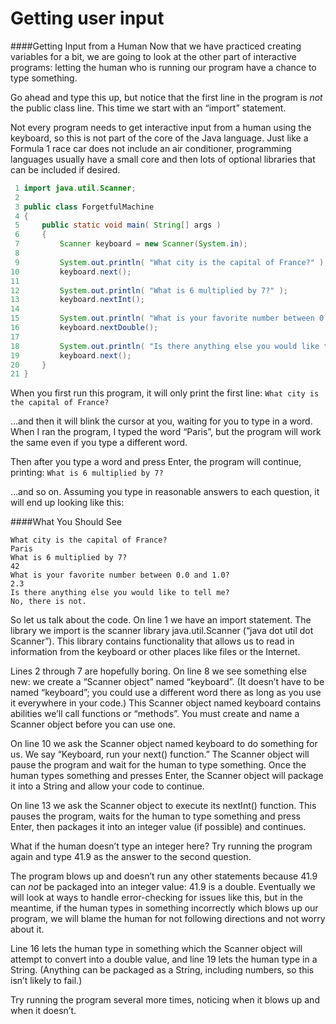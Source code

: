 # Getting user input
<!--this is a comment-->
####Getting Input from a Human
Now that we have practiced creating variables for a bit, we are going to look at the other part of interactive programs: letting the human who is running our program have a chance to type something.

Go ahead and type this up, but notice that the first line in the program is <em>not</em> the public class line. This time we start with an &ldquo;import&rdquo; statement.

Not every program needs to get interactive input from a human using the keyboard, so this is not part of the core of the Java language. Just like a Formula 1 race car does not include an air conditioner, programming languages usually have a small core and then lots of optional libraries that can be included if desired.

```java
 1 import java.util.Scanner;
 2 
 3 public class ForgetfulMachine
 4 {
 5     public static void main( String[] args )
 6     {
 7         Scanner keyboard = new Scanner(System.in);
 8 
 9         System.out.println( "What city is the capital of France?" );
10         keyboard.next();
11 
12         System.out.println( "What is 6 multiplied by 7?" );
13         keyboard.nextInt();
14 
15         System.out.println( "What is your favorite number between 0.0 and 1.0?" );
16         keyboard.nextDouble();
17 
18         System.out.println( "Is there anything else you would like to tell me?" );
19         keyboard.next();
20     }
21 }
```

When you first run this program, it will only print the first line:
```What city is the capital of France?```

&hellip;and then it will blink the cursor at you, waiting for you to type in a word. When I ran the program, I typed the word &ldquo;Paris&rdquo;, but the program will work the same even if you type a different word.

Then after you type a word and press Enter, the program will continue, printing:
```What is 6 multiplied by 7?```

&hellip;and so on. Assuming you type in reasonable answers to each question, it will end up looking like this:

####What You Should See
```
What city is the capital of France?
Paris
What is 6 multiplied by 7?
42
What is your favorite number between 0.0 and 1.0?
2.3
Is there anything else you would like to tell me?
No, there is not.
```

So let us talk about the code. On line 1 we have an import statement. The library we import is the scanner library java.util.Scanner (&ldquo;java dot util dot Scanner&rdquo;). This library contains functionality that allows us to read in information from the keyboard or other places like files or the Internet.

Lines 2 through 7 are hopefully boring. On line 8 we see something else new: we create a &ldquo;Scanner object&rdquo; named &ldquo;keyboard&rdquo;. (It doesn&rsquo;t have to be named &ldquo;keyboard&rdquo;; you could use a different word there as long as you use it everywhere in your code.) This Scanner object named keyboard contains abilities we&rsquo;ll call functions or &ldquo;methods&rdquo;. You must create and name a Scanner object before you can use one.

On line 10 we ask the Scanner object named keyboard to do something for us. We say &ldquo;Keyboard, run your next() function.&rdquo; The Scanner object will pause the program and wait for the human to type something. Once the human types something and presses Enter, the Scanner object will package it into a String and allow your code to continue.

On line 13 we ask the Scanner object to execute its nextInt() function. This pauses the program, waits for the human to type something and press Enter, then packages it into an integer value (if possible) and continues.

What if the human doesn&rsquo;t type an integer here? Try running the program again and type 41.9 as the answer to the second question.

The program blows up and doesn&rsquo;t run any other statements because 41.9 can <em>not</em> be packaged into an integer value: 41.9 is a double. Eventually we will look at ways to handle error-checking for issues like this, but in the meantime, if the human types in something incorrectly which blows up our program, we will blame the human for not following directions and not worry about it.

Line 16 lets the human type in something which the Scanner object will attempt to convert into a double value, and line 19 lets the human type in a String. (Anything can be packaged as a String, including numbers, so this isn&rsquo;t likely to fail.)

Try running the program several more times, noticing when it blows up and when it doesn&rsquo;t.